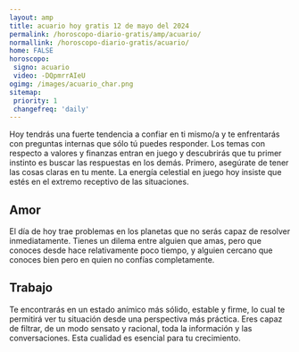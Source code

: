 ```yaml
---
layout: amp
title: acuario hoy gratis 12 de mayo del 2024 
permalink: /horoscopo-diario-gratis/amp/acuario/
normallink: /horoscopo-diario-gratis/acuario/
home: FALSE
horoscopo:
 signo: acuario
 video: -DQpmrrAIeU
ogimg: /images/acuario_char.png
sitemap:
 priority: 1
 changefreq: 'daily'
---
```



Hoy tendrás una fuerte tendencia a confiar en ti mismo/a y te enfrentarás con preguntas internas que sólo tú puedes responder. Los temas con respecto a valores y finanzas entran en juego y descubrirás que tu primer instinto es buscar las respuestas en los demás. Primero, asegúrate de tener las cosas claras en tu mente. La energía celestial en juego hoy insiste que estés en el extremo receptivo de las situaciones.

## Amor

El día de hoy trae problemas en los planetas que no serás capaz de resolver inmediatamente. Tienes un dilema entre alguien que amas, pero que conoces desde hace relativamente poco tiempo, y alguien cercano que conoces bien pero en quien no confías completamente.

## Trabajo

Te encontrarás en un estado anímico más sólido, estable y firme, lo cual te permitirá ver tu situación desde una perspectiva más práctica. Eres capaz de filtrar, de un modo sensato y racional, toda la información y las conversaciones. Esta cualidad es esencial para tu crecimiento.